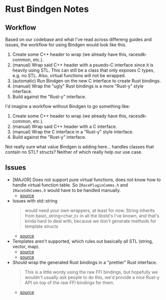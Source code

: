 # Rust Bindgen Notes

## Workflow

Based on our codebase and what I've read across differeng guides and issues, the workflow for using Bindgen would look like this.

1. Create some C++ header to wrap (we already have this, racesdk-common, etc.).
2. (manual) Wrap said C++ header with a psuedo-C interface since it is heavily using STL. This can still be a class that only exposes C types, e.g. no STL. Also, virtual functions will not be wrapped.
3. (automatic) Run Bindgen on the new C interface to create Rust bindings.
4. (manual) Wrap the "ugly" Rust bindings is a more "Rust-y" style interface.
5. Build against the "Rust-y" interface.

I'd imagine a workflow without Bindgen to go something like:

1. Create some C++ header to wrap (we already have this, racesdk-common, etc.).
2. (manual) Wrap said C++ header with a C interface.
3. (manual) Wrap the C interface in a "Rust-y" style interface.
5. Build against the "Rust-y" interface.

Not really sure what value Bindgen is adding here... handles classes that contain no STL? structs? Neither of which really help our use case.

## Issues
* [MAJOR] Does not support pure virtual functions, does not know how to handle virtual function table. So `IRacePluginComms.h` and `IRaceSdkComms.h` would have to be handled manually.
  * [source](https://github.com/rust-lang/rust-bindgen/issues/1400)
* Issues with std::string
  > would need your own wrappers, at least for now. String inherits from basic_string<char_t> in all the libstd's I've known, and that's kinda hard to deal with, because we don't generate methods for template structs
  * [source](https://github.com/rust-lang/rust-bindgen/issues/598#issuecomment-289235271)
* Templates aren't supported, which rules out basically all STL (string, vector, map).
  * [source](https://rust-lang.github.io/rust-bindgen/cpp.html#unsupported-features)
  * [source](https://rust-lang.github.io/rust-bindgen/faq.html#does-bindgen-support-the-c-standard-template-library-stl)
* _Should_ wrap the generated Rust bindings in a "prettier" Rust interface.
  > This is a little wordy using the raw FFI bindings, but hopefully we wouldn't usually ask people to do this, we'd provide a nice Rust-y API on top of the raw FFI bindings for them.
  * [source](https://rust-lang.github.io/rust-bindgen/tutorial-5.html#write-a-sanity-test)
